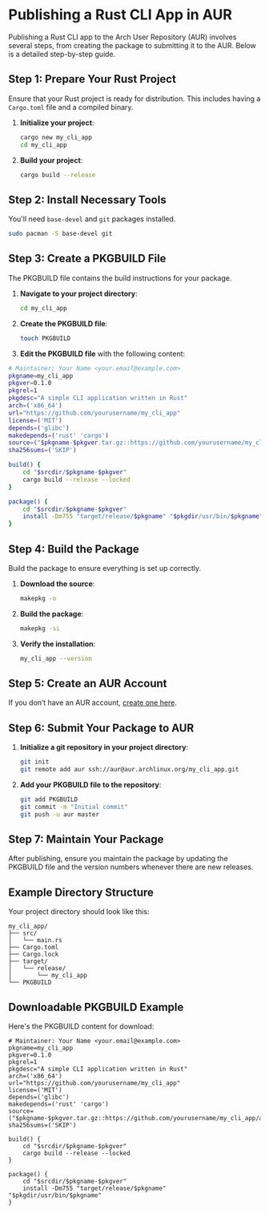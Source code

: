 
# Publishing a Rust CLI App in AUR

Publishing a Rust CLI app to the Arch User Repository (AUR) involves several steps, from creating the package to submitting it to the AUR. Below is a detailed step-by-step guide.

## Step 1: Prepare Your Rust Project
Ensure that your Rust project is ready for distribution. This includes having a `Cargo.toml` file and a compiled binary.

1. **Initialize your project**:
    ```bash
    cargo new my_cli_app
    cd my_cli_app
    ```

2. **Build your project**:
    ```bash
    cargo build --release
    ```

## Step 2: Install Necessary Tools
You'll need `base-devel` and `git` packages installed.

```bash
sudo pacman -S base-devel git
```

## Step 3: Create a PKGBUILD File
The PKGBUILD file contains the build instructions for your package.

1. **Navigate to your project directory**:
    ```bash
    cd my_cli_app
    ```

2. **Create the PKGBUILD file**:
    ```bash
    touch PKGBUILD
    ```

3. **Edit the PKGBUILD file** with the following content:

```bash
# Maintainer: Your Name <your.email@example.com>
pkgname=my_cli_app
pkgver=0.1.0
pkgrel=1
pkgdesc="A simple CLI application written in Rust"
arch=('x86_64')
url="https://github.com/yourusername/my_cli_app"
license=('MIT')
depends=('glibc')
makedepends=('rust' 'cargo')
source=("$pkgname-$pkgver.tar.gz::https://github.com/yourusername/my_cli_app/archive/v$pkgver.tar.gz")
sha256sums=('SKIP')

build() {
    cd "$srcdir/$pkgname-$pkgver"
    cargo build --release --locked
}

package() {
    cd "$srcdir/$pkgname-$pkgver"
    install -Dm755 "target/release/$pkgname" "$pkgdir/usr/bin/$pkgname"
}
```

## Step 4: Build the Package
Build the package to ensure everything is set up correctly.

1. **Download the source**:
    ```bash
    makepkg -o
    ```

2. **Build the package**:
    ```bash
    makepkg -si
    ```

3. **Verify the installation**:
    ```bash
    my_cli_app --version
    ```

## Step 5: Create an AUR Account
If you don’t have an AUR account, [create one here](https://aur.archlinux.org/register/).

## Step 6: Submit Your Package to AUR
1. **Initialize a git repository in your project directory**:
    ```bash
    git init
    git remote add aur ssh://aur@aur.archlinux.org/my_cli_app.git
    ```

2. **Add your PKGBUILD file to the repository**:
    ```bash
    git add PKGBUILD
    git commit -m "Initial commit"
    git push -u aur master
    ```

## Step 7: Maintain Your Package
After publishing, ensure you maintain the package by updating the PKGBUILD file and the version numbers whenever there are new releases.

## Example Directory Structure

Your project directory should look like this:

```
my_cli_app/
├── src/
│   └── main.rs
├── Cargo.toml
├── Cargo.lock
├── target/
│   └── release/
│       └── my_cli_app
└── PKGBUILD
```

## Downloadable PKGBUILD Example

Here's the PKGBUILD content for download:

```plaintext
# Maintainer: Your Name <your.email@example.com>
pkgname=my_cli_app
pkgver=0.1.0
pkgrel=1
pkgdesc="A simple CLI application written in Rust"
arch=('x86_64')
url="https://github.com/yourusername/my_cli_app"
license=('MIT')
depends=('glibc')
makedepends=('rust' 'cargo')
source=("$pkgname-$pkgver.tar.gz::https://github.com/yourusername/my_cli_app/archive/v$pkgver.tar.gz")
sha256sums=('SKIP')

build() {
    cd "$srcdir/$pkgname-$pkgver"
    cargo build --release --locked
}

package() {
    cd "$srcdir/$pkgname-$pkgver"
    install -Dm755 "target/release/$pkgname" "$pkgdir/usr/bin/$pkgname"
}
```
